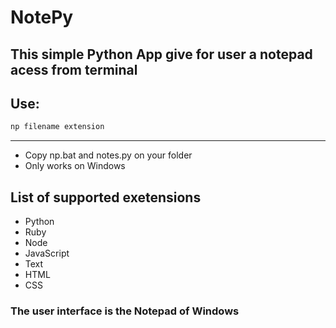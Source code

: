# NotePy
## This simple Python App give for user a notepad acess from terminal

## Use:
```bash
np filename extension
```

-------------------------------------------

* Copy np.bat and notes.py on your folder
* Only works on Windows

## List of supported exetensions
+ Python
+ Ruby
+ Node
+ JavaScript
+ Text
+ HTML
+ CSS

### The user interface is the Notepad of Windows
